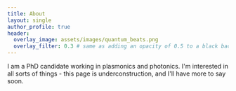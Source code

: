 ```yaml
---
title: About
layout: single
author_profile: true
header:
  overlay_image: assets/images/quantum_beats.png
  overlay_filter: 0.3 # same as adding an opacity of 0.5 to a black background
---
```


I am a PhD candidate working in plasmonics and photonics. I'm interested in all sorts of things - this page is underconstruction, and I'll have more to say soon.